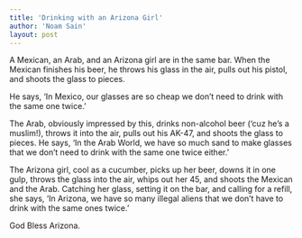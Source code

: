 ```yaml
---
title: 'Drinking with an Arizona Girl'
author: 'Noam Sain'
layout: post
---
```


A Mexican, an Arab, and an Arizona girl are in the same bar. When the Mexican finishes his beer, he throws his glass in the air, pulls out his pistol, and shoots the glass to pieces.  
  
He says, ‘In Mexico, our glasses are so cheap we don’t need to drink with the same one twice.’

The Arab, obviously impressed by this, drinks non-alcohol beer (‘cuz he’s a muslim!), throws it into the air, pulls out his AK-47, and shoots the glass to pieces. He says, ‘In the Arab World, we have so much sand to make glasses that we don’t need to drink with the same one twice either.’

The Arizona girl, cool as a cucumber, picks up her beer, downs it in one gulp, throws the glass into the air, whips out her 45, and shoots the Mexican and the Arab. Catching her glass, setting it on the bar, and calling for a refill, she says, ‘In Arizona, we have so many illegal aliens that we don’t have to drink with the same ones twice.’

God Bless Arizona.